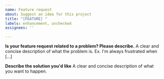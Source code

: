 ```yaml
---
name: Feature request
about: Suggest an idea for this project
title: "[FEATURE] "
labels: enhancement, unchecked
assignees: ''

---
```


**Is your feature request related to a problem? Please describe.**
A clear and concise description of what the problem is. Ex. I'm always frustrated when [...]

**Describe the solution you'd like**
A clear and concise description of what you want to happen.
